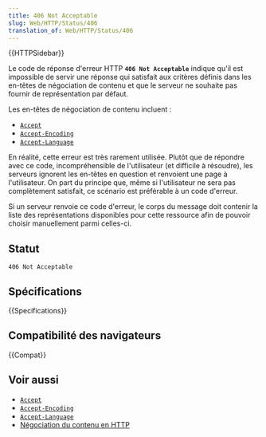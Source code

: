 ```yaml
---
title: 406 Not Acceptable
slug: Web/HTTP/Status/406
translation_of: Web/HTTP/Status/406
---
```


{{HTTPSidebar}}

Le code de réponse d'erreur HTTP **`406 Not Acceptable`** indique qu'il est impossible de servir une réponse qui satisfait aux critères définis dans les en-têtes de négociation de contenu et que le serveur ne souhaite pas fournir de représentation par défaut.

Les en-têtes de négociation de contenu incluent&nbsp;:

- [`Accept`](/fr/docs/Web/HTTP/Headers/Accept)
- [`Accept-Encoding`](/fr/docs/Web/HTTP/Headers/Accept-Encoding)
- [`Accept-Language`](/fr/docs/Web/HTTP/Headers/Accept-Language)

En réalité, cette erreur est très rarement utilisée. Plutôt que de répondre avec ce code, incompréhensible de l'utilisateur (et difficile à résoudre), les serveurs ignorent les en-têtes en question et renvoient une page à l'utilisateur. On part du principe que, même si l'utilisateur ne sera pas complètement satisfait, ce scénario est préférable à un code d'erreur.

Si un serveur renvoie ce code d'erreur, le corps du message doit contenir la liste des représentations disponibles pour cette ressource afin de pouvoir choisir manuellement parmi celles-ci.

## Statut

```
406 Not Acceptable
```

## Spécifications

{{Specifications}}

## Compatibilité des navigateurs

{{Compat}}

## Voir aussi

- [`Accept`](/fr/docs/Web/HTTP/Headers/Accept)
- [`Accept-Encoding`](/fr/docs/Web/HTTP/Headers/Accept-Encoding)
- [`Accept-Language`](/fr/docs/Web/HTTP/Headers/Accept-Language)
- [Négociation du contenu en HTTP](/fr/docs/Web/HTTP/Content_negotiation)

